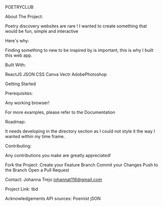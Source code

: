 POETRYCLUB


About The Project:

 Poetry discovery websites are rare ! I wanted to create something that would be fun, simple and interactive

Here's why:

  Finding something to new to be inspired by is important, this is why I built this web app.


Built With:


ReactJS
JSON
CSS
Canva
Vectr
AdobePhotoshop


Getting Started

Prerequisites:

Any working browser!



For more examples, please refer to the Documentation

Roadmap:

It needs developing in the directory section as I could not style it the way I wanted within my time frame.

Contributing:
 
 Any contributions you make are greatly appreciated!

Fork the Project:
Create your Feature Branch 
Commit your Changes 
Push to the Branch 
Open a Pull Request


Contact:
Johanna Trejo johannat116@gmail.com

Project Link: tbd

Acknowledgements
API sources:
Poemist 
jSON 